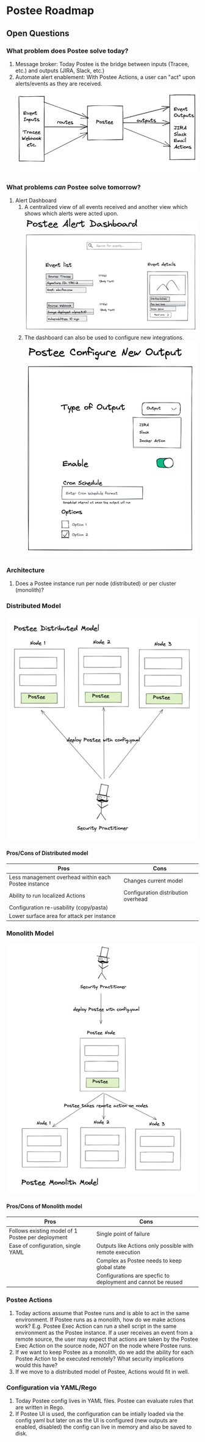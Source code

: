 # Postee Roadmap


## Open Questions

### What problem does Postee solve today?
1. Message broker: Today Postee is the bridge between inputs (Tracee, etc.) and outputs (JIRA, Slack, etc.)
2. Automate alert enablement: With Postee Actions, a user can "act" upon alerts/events as they are received.
![img.png](img.png)

### What problems *can* Postee solve tomorrow?
1. Alert Dashboard
   1. A centralized view of all events received and another view which shows which alerts were acted upon.
   ![img_2.png](img_2.png)
   2. The dashboard can also be used to configure new integrations.
   ![img_4.png](img_4.png)

### Architecture
1. Does a Postee instance run per node (distributed) or per cluster (monolith)?

### Distributed Model
![img_1.png](img_1.png)
#### Pros/Cons of Distributed model

| Pros                                                 | Cons                                |
|------------------------------------------------------|-------------------------------------|
| Less management overhead within each Postee instance | Changes current model               |
| Ability to run localized Actions                     | Configuration distribution overhead |
| Configuration re-usability (copy/pasta)              |                                     |
| Lower surface area for attack per instance           |                                     |


### Monolith Model
![img_3.png](img_3.png)
#### Pros/Cons of Monolith model

| Pros                                              | Cons                                                          |
|---------------------------------------------------|---------------------------------------------------------------|
| Follows existing model of 1 Postee per deployment | Single point of failure                                       |
| Ease of configuration, single YAML                | Outputs like Actions only possible with remote execution      |
|                                                   | Complex as Postee needs to keep global state                  |
|                                                   | Configurations are specfic to deployment and cannot be reused |


### Postee Actions
1. Today actions assume that Postee runs and is able to act in the same environment. If Postee runs as a monolith, how do we make actions work? E.g. Postee Exec Action can run a shell script in the same environment as the Postee instance. If a user receives an event from a remote source, the user may expect that actions are taken by the Postee Exec Action on the source node, *NOT* on the node where Postee runs.
2. If we want to keep Postee as a monolith, do we add the ability for each Postee Action to be executed remotely? What security implications would this have?
3. If we move to a distributed model of Postee, Actions would fit in well.


### Configuration via YAML/Rego
1. Today Postee config lives in YAML files. Postee can evaluate rules that are written in Rego. 
2. If Postee UI is used, the configuration can be intially loaded via the config yaml but later on as the UI is configured (new outputs are enabled, disabled) the config can live in memory and also be saved to disk.
